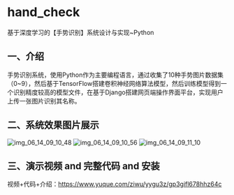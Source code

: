 # hand_check
基于深度学习的【手势识别】系统设计与实现~Python

## 一、介绍
手势识别系统，使用Python作为主要编程语言，通过收集了10种手势图片数据集（0~9），然后基于TensorFlow搭建卷积神经网络算法模型，然后训练模型得到一个识别精度较高的模型文件，在基于Django搭建网页端操作界面平台，实现用户上传一张图片识别其名称。

## 二、系统效果图片展示
![img_06_14_09_10_48](https://github.com/user-attachments/assets/196ffd3d-7844-440a-937a-fe896b2e7e41)
![img_06_14_09_10_56](https://github.com/user-attachments/assets/a20e94b3-3cdb-4fa4-bd6f-9640a1b4f512)
![img_06_14_09_11_10](https://github.com/user-attachments/assets/e80bff76-27cc-4052-8cf3-0f80b28ae6ce)

## 三、演示视频 and 完整代码 and 安装
视频+代码+介绍：https://www.yuque.com/ziwu/yygu3z/gp3gifl678hhz64c

